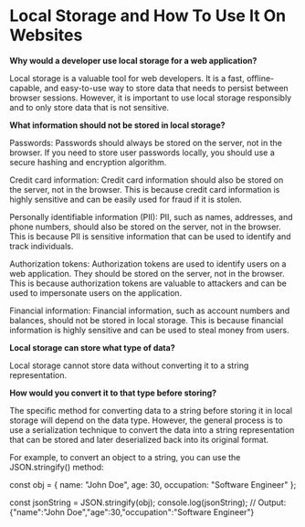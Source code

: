 # Local Storage and How To Use It On Websites

**Why would a developer use local storage for a web application?**

 
 Local storage is a valuable tool for web developers. It is a fast, offline-capable, and easy-to-use way to store data that needs to persist between browser sessions. However, it is important to use local storage responsibly and to only store data that is not sensitive.

**What information should not be stored in local storage?**

Passwords: Passwords should always be stored on the server, not in the browser. If you need to store user passwords locally, you should use a secure hashing and encryption algorithm.

Credit card information: Credit card information should also be stored on the server, not in the browser. This is because credit card information is highly sensitive and can be easily used for fraud if it is stolen.

Personally identifiable information (PII): PII, such as names, addresses, and phone numbers, should also be stored on the server, not in the browser. This is because PII is sensitive information that can be used to identify and track individuals.

Authorization tokens: Authorization tokens are used to identify users on a web application. They should be stored on the server, not in the browser. This is because authorization tokens are valuable to attackers and can be used to impersonate users on the application.

Financial information: Financial information, such as account numbers and balances, should not be stored in local storage. This is because financial information is highly sensitive and can be used to steal money from users.

**Local storage can store what type of data?**

Local storage cannot store data without converting it to a string representation.

**How would you convert it to that type before storing?**

The specific method for converting data to a string before storing it in local storage will depend on the data type. However, the general process is to use a serialization technique to convert the data into a string representation that can be stored and later deserialized back into its original format.

For example, to convert an object to a string, you can use the JSON.stringify() method:

const obj = {
  name: "John Doe",
  age: 30,
  occupation: "Software Engineer"
};

const jsonString = JSON.stringify(obj);
console.log(jsonString); // Output: {"name":"John Doe","age":30,"occupation":"Software Engineer"}

